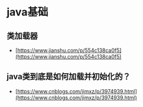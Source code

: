# java基础

## 类加载器
 + [https://www.jianshu.com/p/554c138ca0f5](https://www.jianshu.com/p/554c138ca0f5)

## java类到底是如何加载并初始化的？
 + [https://www.cnblogs.com/jimxz/p/3974939.html](https://www.cnblogs.com/jimxz/p/3974939.html)

